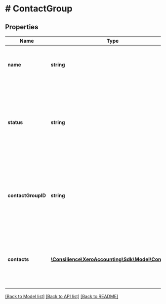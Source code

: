 # # ContactGroup

## Properties

Name | Type | Description | Notes
------------ | ------------- | ------------- | -------------
**name** | **string** | The Name of the contact group. Required when creating a new contact  group | [optional] 
**status** | **string** | The Status of a contact group. To delete a contact group update the status to DELETED. Only contact groups with a status of ACTIVE are returned on GETs. | [optional] 
**contactGroupID** | **string** | The Xero identifier for an contact group – specified as a string following the endpoint name. e.g. /297c2dc5-cc47-4afd-8ec8-74990b8761e9 | [optional] 
**contacts** | [**\Consilience\XeroAccounting\Sdk\Model\Contact[]**](Contact.md) | The ContactID and Name of Contacts in a contact group. Returned on GETs when the ContactGroupID is supplied in the URL. | [optional] 

[[Back to Model list]](../../README.md#documentation-for-models) [[Back to API list]](../../README.md#documentation-for-api-endpoints) [[Back to README]](../../README.md)



